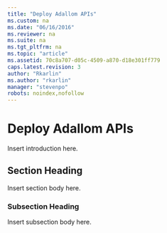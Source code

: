 ```yaml
---
title: "Deploy Adallom APIs"
ms.custom: na
ms.date: "06/16/2016"
ms.reviewer: na
ms.suite: na
ms.tgt_pltfrm: na
ms.topic: "article"
ms.assetid: 70c8a707-d05c-4509-a870-d18e301ff779
caps.latest.revision: 3
author: "Rkarlin"
ms.author: "rkarlin"
manager: "stevenpo"
robots: noindex,nofollow
---
```

# Deploy Adallom APIs
  Insert introduction here.  
  
## Section Heading  
 Insert section body here.  
  
### Subsection Heading  
 Insert subsection body here.  
  
  